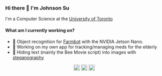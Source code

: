 ### Hi there 👋  I'm Johnson Su

I'm a Computer Science at the [University of Toronto](https://www.utsc.utoronto.ca/home/)</br>

#### What am I currently working on?
 - 🌾  Object recognition for [Farmbot](https://farm.bot/) with the NVIDIA Jetson Nano.</br>
 - 💊  Working on my own app for tracking/managing meds for the elderly</br>
 - 🐝  Hiding text (mainly the Bee Movie script) into images with [steganography](https://en.wikipedia.org/wiki/Steganography)</br>
 
 <p align="center">
<a href="https://www.linkedin.com/in/johnson-su/" target="blank"><img align="center" src="https://cdn.jsdelivr.net/npm/simple-icons@3.0.1/icons/linkedin.svg" alt="johnson-su" height="20" width="20" /></a>
<a href="https://www.facebook.com/CrispyCrunchCapt" target="blank"><img align="center" src="https://cdn.jsdelivr.net/npm/simple-icons@3.0.1/icons/facebook.svg" alt="crispycrunchcapt" height="20" width="20" /></a>
<a href="https://www.instagram.com/johnson.s.u/" target="blank"><img align="center" src="https://cdn.jsdelivr.net/npm/simple-icons@3.0.1/icons/instagram.svg" alt="johnson.s.u" height="20" width="20" /></a>
</p>



